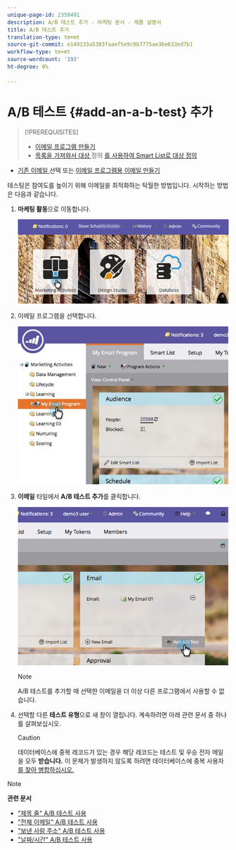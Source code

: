 ```yaml
---
unique-page-id: 2359491
description: A/B 테스트 추가 - 마케팅 문서 - 제품 설명서
title: A/B 테스트 추가
translation-type: tm+mt
source-git-commit: e149133a5383faaef5e9c9b7775ae36e633ed7b1
workflow-type: tm+mt
source-wordcount: '193'
ht-degree: 0%

---
```



# A/B 테스트 {#add-an-a-b-test} 추가

>[!PREREQUISITES]
>
>* [이메일 프로그램 만들기](../../../../../product-docs/email-marketing/email-programs/creating-an-email-program/create-an-email-program.md)
>* [목록을 가져와서 대상 ](../../../../../product-docs/email-marketing/email-programs/managing-people-in-email-programs/define-an-audience-with-a-smart-list.md) 정의 [를 사용하여 Smart List로 대상 정의](../../../../../product-docs/email-marketing/email-programs/managing-people-in-email-programs/define-an-audience-by-importing-a-list.md)

   >
   >
* [기존 이메일 ](../../../../../product-docs/email-marketing/email-programs/email-program-actions/choose-an-existing-email.md) 선택 또는  [이메일 프로그램용 이메일 만들기](../../../../../product-docs/email-marketing/email-programs/email-program-actions/create-an-email-for-an-email-program.md)

>



테스팅은 참여도를 높이기 위해 이메일을 최적화하는 탁월한 방법입니다. 시작하는 방법은 다음과 같습니다.

1. **마케팅 활동**&#x200B;으로 이동합니다.

   ![](assets/login-marketing-activities.png)

1. 이메일 프로그램을 선택합니다.

   ![](assets/selectemailprogram.jpg)

1. **이메일** 타일에서 **A/B 테스트 추가**&#x200B;를 클릭합니다.

   ![](assets/image2014-9-12-14-3a39-3a29.png)

   >[!NOTE]
   >
   >A/B 테스트를 추가할 때 선택한 이메일을 더 이상 다른 프로그램에서 사용할 수 없습니다.

1. 선택할 다른 **테스트 유형**&#x200B;으로 새 창이 열립니다. 계속하려면 아래 관련 문서 중 하나를 살펴보십시오.

   >[!CAUTION]
   >
   >데이터베이스에 중복 레코드가 있는 경우 해당 레코드는 테스트 및 우승 전자 메일을 모두 **받습니다.** 이 문제가 발생하지 않도록 하려면 데이터베이스에 중복 사용자[를 찾아 병합하십시오.](http://docs.marketo.com/x/G4EI)

>[!NOTE]
>
>**관련 문서**
>
>* [&quot;제목 줄&quot; A/B 테스트 사용](use-subject-line-a-b-testing.md)
>* [&quot;전체 이메일&quot; A/B 테스트 사용](use-whole-email-a-b-testing.md)
>* [&quot;보낸 사람 주소&quot; A/B 테스트 사용](use-from-address-a-b-testing.md)
>* [&quot;날짜/시간&quot; A/B 테스트 사용](use-date-time-a-b-testing.md)

>



